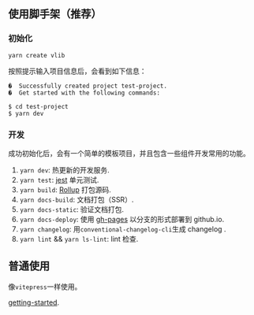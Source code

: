 ## 使用脚手架（推荐）

### 初始化

```
yarn create vlib
```

按照提示输入项目信息后，会看到如下信息：

```
�  Successfully created project test-project.
�  Get started with the following commands:

$ cd test-project
$ yarn dev
```

### 开发

成功初始化后，会有一个简单的模板项目，并且包含一些组件开发常用的功能。

1. `yarn dev`: 热更新的开发服务.
2. `yarn test`: [jest](https://jestjs.io/) 单元测试.
3. `yarn build`: [Rollup](https://www.rollupjs.com/) 打包源码.
4. `yarn docs-build`: 文档打包（SSR）.
5. `yarn docs-static`: 验证文档打包.
6. `yarn docs-deploy`: 使用 [gh-pages](https://pages.github.com/) 以分支的形式部署到 github.io.
7. `yarn changelog`: 用`conventional-changelog-cli`生成 changelog .
8. `yarn lint` && `yarn ls-lint`: lint 检查.

## 普通使用

像`vitepress`一样使用。

[getting-started](https://vitepress.vuejs.org/guide/getting-started.html).
